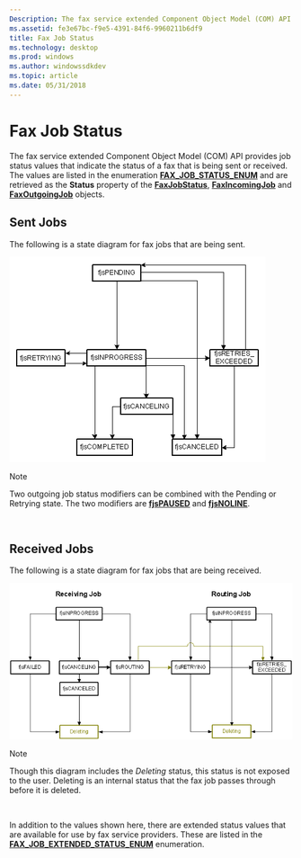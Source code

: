```yaml
---
Description: The fax service extended Component Object Model (COM) API provides job status values that indicate the status of a fax that is being sent or received.
ms.assetid: fe3e67bc-f9e5-4391-84f6-9960211b6df9
title: Fax Job Status
ms.technology: desktop
ms.prod: windows
ms.author: windowssdkdev
ms.topic: article
ms.date: 05/31/2018
---
```


# Fax Job Status

The fax service extended Component Object Model (COM) API provides job status values that indicate the status of a fax that is being sent or received. The values are listed in the enumeration [**FAX\_JOB\_STATUS\_ENUM**](-mfax-fax-job-status-enum.md) and are retrieved as the **Status** property of the [**FaxJobStatus**](-mfax-faxjobstatus.md), [**FaxIncomingJob**](-mfax-faxincomingjob.md) and [**FaxOutgoingJob**](-mfax-faxoutgoingjob.md) objects.

## Sent Jobs

The following is a state diagram for fax jobs that are being sent.

![state diagram for sent fax jobs](images/faxnotifications.png)

> [!Note]  
> Two outgoing job status modifiers can be combined with the Pending or Retrying state. The two modifiers are [****fjsPAUSED****](-mfax-fax-job-status-enum.md) and [****fjsNOLINE****](-mfax-fax-job-status-enum.md).

 

## Received Jobs

The following is a state diagram for fax jobs that are being received.

![state diagram for received fax jobs](images/faxnotifications2.png)

> [!Note]  
> Though this diagram includes the *Deleting* status, this status is not exposed to the user. Deleting is an internal status that the fax job passes through before it is deleted.

 

In addition to the values shown here, there are extended status values that are available for use by fax service providers. These are listed in the [**FAX\_JOB\_EXTENDED\_STATUS\_ENUM**](-mfax-fax-job-extended-status-enum.md) enumeration.

 

 



